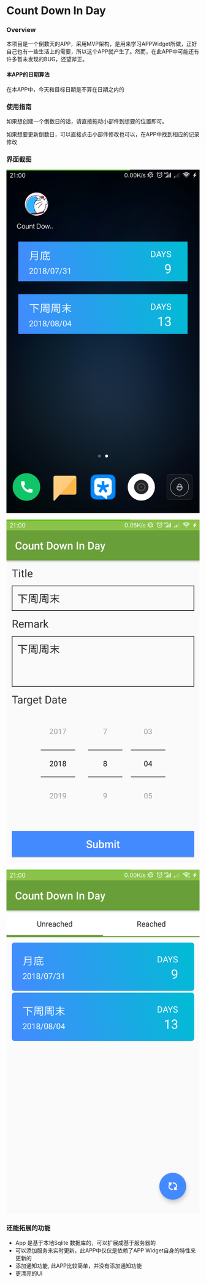 # Count Down In Day

### Overview

本项目是一个倒数天的APP，采用MVP架构，是用来学习APPWidget所做，正好自己也有一些生活上的需要，所以这个APP就产生了。然而，在此APP中可能还有许多暂未发现的BUG，还望斧正。

#### 本APP的日期算法

在本APP中，今天和目标日期是不算在日期之内的

### 使用指南

如果想创建一个倒数日的话，请直接拖动小部件到想要的位置即可。

如果想要更新倒数日，可以直接点击小部件修改也可以，在APP中找到相应的记录修改

### 界面截图

![app_widget.png](https://github.com/littledavid-tech/count-down-in-day/blob/master/images/app_widget.png?raw=true)

![edit.png](https://github.com/littledavid-tech/count-down-in-day/blob/master/images/edit.png?raw=true)

![list.png](https://github.com/littledavid-tech/count-down-in-day/blob/master/images/list.png?raw=true)



### 还能拓展的功能

* App 是基于本地Sqlite 数据库的，可以扩展成基于服务器的
* 可以添加服务来实时更新，此APP中仅仅是依赖了APP Widget自身的特性来更新的
* 添加通知功能, 此APP比较简单，并没有添加通知功能
* 更漂亮的UI



